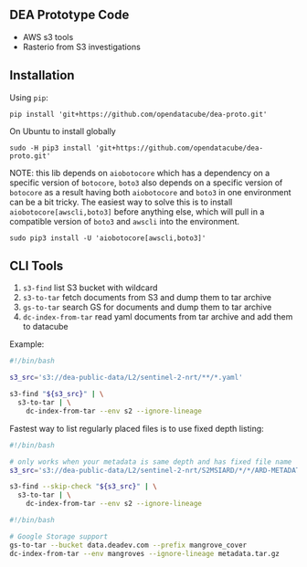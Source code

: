 DEA Prototype Code
------------------

- AWS s3 tools
- Rasterio from S3 investigations

Installation
------------

Using `pip`:

```
pip install 'git+https://github.com/opendatacube/dea-proto.git'
```

On Ubuntu to install globally

```
sudo -H pip3 install 'git+https://github.com/opendatacube/dea-proto.git'
```

NOTE: this lib depends on `aiobotocore` which has a dependency on a specific
version of `botocore`, `boto3` also depends on a specific version of `botocore`
as a result having both `aiobotocore` and `boto3` in one environment can be a bit
tricky. The easiest way to solve this is to install `aiobotocore[awscli,boto3]` before
anything else, which will pull in a compatible version of `boto3` and `awscli` into the
environment.

```
sudo pip3 install -U 'aiobotocore[awscli,boto3]'
```


CLI Tools
---------

1. `s3-find` list S3 bucket with wildcard
2. `s3-to-tar` fetch documents from S3 and dump them to tar archive 
3. `gs-to-tar` search GS for documents and dump them to tar archive
4. `dc-index-from-tar` read yaml documents from tar archive and add them to datacube


Example:

```bash
#!/bin/bash

s3_src='s3://dea-public-data/L2/sentinel-2-nrt/**/*.yaml'

s3-find "${s3_src}" | \
  s3-to-tar | \
    dc-index-from-tar --env s2 --ignore-lineage
```

Fastest way to list regularly placed files is to use fixed depth listing:

```bash
#!/bin/bash

# only works when your metadata is same depth and has fixed file name
s3_src='s3://dea-public-data/L2/sentinel-2-nrt/S2MSIARD/*/*/ARD-METADATA.yaml'

s3-find --skip-check "${s3_src}" | \
  s3-to-tar | \
    dc-index-from-tar --env s2 --ignore-lineage
```

```bash
#!/bin/bash

# Google Storage support
gs-to-tar --bucket data.deadev.com --prefix mangrove_cover
dc-index-from-tar --env mangroves --ignore-lineage metadata.tar.gz
```